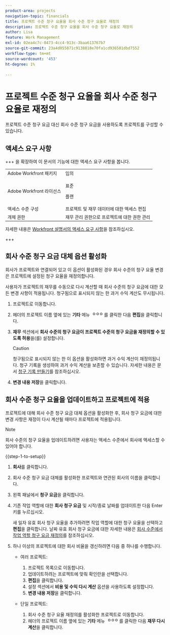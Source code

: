 ```yaml
---
product-area: projects
navigation-topic: financials
title: 프로젝트 수준 청구 요율을 회사 수준 청구 요율로 재정의
description: 프로젝트 수준 청구 요율을 회사 수준 청구 요율로 재정의
author: Lisa
feature: Work Management
exl-id: 02ea4c7c-0473-4cc4-913c-3baa613767b7
source-git-commit: 23a4d055871c9138818e70fa1cd936581dbd7552
workflow-type: tm+mt
source-wordcount: '453'
ht-degree: 1%

---
```


# 프로젝트 수준 청구 요율을 회사 수준 청구 요율로 재정의

<!--
<p data-mc-conditions="QuicksilverOrClassic.Draft mode">(NOTE: THIS IS LINKED TO THE UI IN THE EDIT PROJECT MODAL)</p>
-->

프로젝트 수준 청구 요금 대신 회사 수준 청구 요금을 사용하도록 프로젝트를 구성할 수 있습니다.

## 액세스 요구 사항

+++ 을 확장하여 이 문서의 기능에 대한 액세스 요구 사항을 봅니다.

<table style="table-layout:auto"> 
 <col> 
 <col> 
 <tbody> 
  <tr> 
   <td>Adobe Workfront 패키지</td> 
   <td>임의</td> 
  </tr> 
  <tr> 
   <td>Adobe Workfront 라이선스</td> 
   <td>
   <p>표준</p>
   <p>플랜</p></td> 
  </tr> 
  <tr> 
   <td>액세스 수준 구성</td> 
   <td>프로젝트 및 재무 데이터에 대한 액세스 편집</td> 
  </tr> 
  <tr> 
   <td>개체 권한</td> 
   <td>재무 관리 권한으로 프로젝트에 대한 권한 관리</td> 
  </tr> 
 </tbody> 
</table>

자세한 내용은 [Workfront 설명서의 액세스 요구 사항](/help/quicksilver/administration-and-setup/add-users/access-levels-and-object-permissions/access-level-requirements-in-documentation.md)을 참조하십시오.

+++

## 회사 수준 청구 요금 대체 옵션 활성화

회사가 프로젝트와 연결되어 있고 이 옵션이 활성화된 경우 회사 수준의 청구 요율 변경은 프로젝트에 설정된 청구 요율을 재정의합니다.

사용자가 프로젝트의 재무를 수동으로 다시 계산할 때 회사 수준의 청구 요금에 대한 모든 변경 사항이 적용됩니다. 청구됨으로 표시되지 않는 한 과거 수익 계산도 무시됩니다.

1. 프로젝트로 이동합니다.
1. 헤더의 프로젝트 이름 옆에 있는 **기타** 메뉴 ![기타 메뉴](assets/qs-more-icon-on-an-object.png)를 클릭한 다음 **편집**&#x200B;을 클릭합니다.
1. **재무** 섹션에서 **회사 수준의 청구 요금이 프로젝트 수준의 청구 요금을 재정의할 수 있도록 허용**&#x200B;을(를) 설정합니다.

   >[!CAUTION]
   >
   >청구됨으로 표시되지 않는 한 이 옵션을 활성화하면 과거 수익 계산이 재정의됩니다. 청구 기록을 생성하여 과거 수익 계산을 보존할 수 있습니다. 자세한 내용은 문서 [청구 기록 만들기](../../../manage-work/projects/project-finances/create-billing-records.md)를 참조하십시오.

1. **변경 내용 저장**&#x200B;을 클릭합니다.

## 회사 수준 청구 요율을 업데이트하고 프로젝트에 적용

프로젝트에 대해 회사 수준 청구 요금 대체 옵션을 활성화한 후, 회사 청구 요금에 대한 변경 사항은 재정이 다시 계산될 때마다 프로젝트에 적용됩니다.

>[!NOTE]
>
>회사 수준의 청구 요율을 업데이트하려면 사용자는 액세스 수준에서 회사에 액세스할 수 있어야 합니다.

{{step-1-to-setup}}

1. **회사**&#x200B;를 클릭합니다.
1. 회사 수준 청구 요금 대체를 활성화한 프로젝트와 연관된 회사의 이름을 클릭합니다.
1. 왼쪽 패널에서 **청구 요금**&#x200B;을 클릭합니다.
1. 기존 작업 역할에 대한 **회사 청구 요금** 및 시작/종료 날짜를 업데이트한 다음 Enter 키를 누르십시오.

   새 일자 유효 회사 청구 요율을 추가하려면 작업 역할에 대한 청구 요율을 선택하고 **편집**&#x200B;을 클릭합니다. 날짜 유효 회사 청구 요금에 대한 자세한 내용은 [회사 수준에서 작업 역할 청구 요금 재정의](/help/quicksilver/administration-and-setup/set-up-workfront/organizational-setup/override-job-role-billing-rates-company-level.md)를 참조하십시오.

1. 하나 이상의 프로젝트에 대한 회사 비율을 갱신하려면 다음 중 하나를 수행합니다.

   * 여러 프로젝트:

      1. 프로젝트 목록으로 이동합니다.
      1. 업데이트하려는 프로젝트에 맞춰 확인란을 선택합니다.
      1. **편집**&#x200B;을 클릭합니다.
      1. 설정 섹션에서 **비용 및 수익 다시 계산** 옵션을 사용하도록 설정합니다.
      1. **변경 내용 저장**&#x200B;을 클릭합니다.

   * 단일 프로젝트:

      1. 회사 수준 청구 요율 재정의를 활성화한 프로젝트로 이동합니다.
      1. 헤더의 프로젝트 이름 옆에 있는 **기타** 메뉴 ![기타 메뉴](assets/qs-more-icon-on-an-object.png)를 클릭한 다음 **재무 다시 계산**&#x200B;을 클릭합니다.
